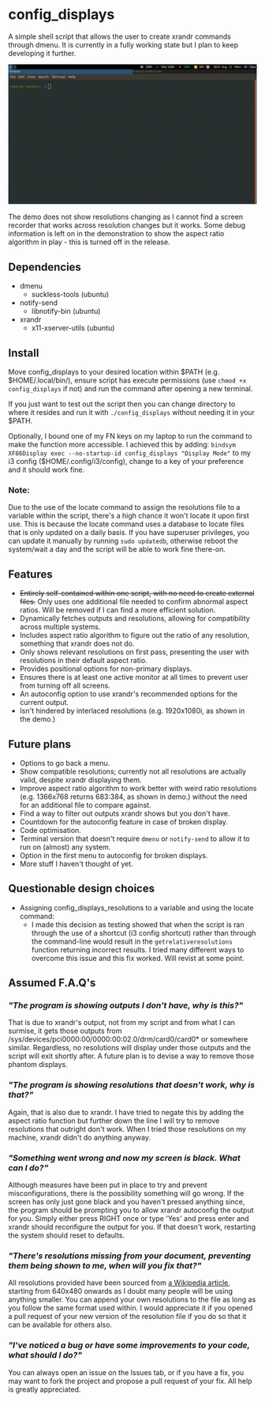 # config\_displays

A simple shell script that allows the user to create xrandr commands through dmenu.
It is currently in a fully working state but I plan to keep developing it further.

![Demo](https://raw.githubusercontent.com/WhaleJ84/readme_media/main/config_displays_demo.gif)

The demo does not show resolutions changing as I cannot find a screen recorder that works across resolution changes but it works. Some debug information is left on in the demonstration to show the aspect ratio algorithm in play - this is turned off in the release.

## Dependencies

- dmenu
    - suckless-tools (ubuntu)
- notify-send
    - libnotify-bin (ubuntu)
- xrandr
    - x11-xserver-utils (ubuntu)

## Install

Move config\_displays to your desired location within $PATH (e.g. $HOME/.local/bin/), ensure script has execute permissions (use `chmod +x config_displays` if not) and run the command after opening a new terminal.

If you just want to test out the script then you can change directory to where it resides and run it with `./config_displays` without needing it in your $PATH.

Optionally, I bound one of my FN keys on my laptop to run the command to make the function more accessible. I achieved this by adding:
`bindsym XF86Display exec --no-startup-id config_displays "Display Mode"` to my i3 config ($HOME/.config/i3/config), change to a key of your preference and it should work fine.

### Note:

Due to the use of the locate command to assign the resolutions file to a variable within the script, there's a high chance it won't locate it upon first use. This is because the locate command uses a database to locate files that is only updated on a daily basis.
If you have superuser privileges, you can update it manually by running `sudo updatedb`, otherwise reboot the system/wait a day and the script will be able to work fine there-on.

## Features

- ~~Entirely self-contained within one script, with no need to create external files.~~ Only uses one additional file needed to confirm abnormal aspect ratios. Will be removed if I can find a more efficient solution. 
- Dynamically fetches outputs and resolutions, allowing for compatibility across multiple systems.
- Includes aspect ratio algorithm to figure out the ratio of any resolution, something that xrandr does not do.
- Only shows relevant resolutions on first pass, presenting the user with resolutions in their default aspect ratio.
- Provides positional options for non-primary displays.
- Ensures there is at least one active monitor at all times to prevent user from turning off all screens.
- An autoconfig option to use xrandr's recommended options for the current output.
- Isn't hindered by interlaced resolutions (e.g. 1920x1080i, as shown in the demo.) 

## Future plans

- Options to go back a menu.
- Show compatible resolutions; currently not all resolutions are actually valid, despite xrandr displaying them.
- Improve aspect ratio algorithm to work better with weird ratio resolutions (e.g. 1366x768 returns 683:384, as shown in demo.) without the need for an additional file to compare against.
- Find a way to filter out outputs xrandr shows but you don't have.
- Countdown for the autoconfig feature in case of broken display.
- Code optimisation.
- Terminal version that doesn't require `dmenu` or `notify-send` to allow it to run on (almost) any system.
- Option in the first menu to autoconfig for broken displays.
- More stuff I haven't thought of yet.

## Questionable design choices

- Assigning config\_displays\_resolutions to a variable and using the locate command:
    - I made this decision as testing showed that when the script is ran through the use of a shortcut (i3 config shortcut) rather than through the command-line would result in the `getrelativeresolutions` function returning incorrect results.
I tried many different ways to overcome this issue and this fix worked.
Will revist at some point.

## Assumed F.A.Q's

### *"The program is showing outputs I don't have, why is this?"*

That is due to xrandr's output, not from my script and from what I can surmise, it gets those outputs from /sys/devices/pci0000:00/0000:00:02.0/drm/card0/card0\* or somewhere similar. Regardless, no resolutions will display under those outputs and the script will exit shortly after. A future plan is to devise a way to remove those phantom displays.

### *"The program is showing resolutions that doesn't work, why is that?"*

Again, that is also due to xrandr. I have tried to negate this by adding the aspect ratio function but further down the line I will try to remove resolutions that outright don't work. When I tried those resolutions on my machine, xrandr didn't do anything anyway.

### *"Something went wrong and now my screen is black. What can I do?"*

Although measures have been put in place to try and prevent misconfigurations, there is the possibility something will go wrong.
If the screen has only just gone black and you haven't pressed anything since, the program should be prompting you to allow xrandr autoconfig the output for you.
Simply either press RIGHT once or type 'Yes' and press enter and xrandr should reconfigure the output for you.
If that doesn't work, restarting the system should reset to defaults.

### *"There's resolutions missing from your document, preventing them being shown to me, when will you fix that?"*

All resolutions provided have been sourced from [a Wikipedia article](https://en.wikipedia.org/wiki/List_of_common_resolutions), starting from 640x480 onwards as I doubt many people will be using anything smaller. You can append your own resolutions to the file as long as you follow the same format used within. I would appreciate it if you opened a pull request of your new version of the resolution file if you do so that it can be available for others also.

### *"I've noticed a bug or have some improvements to your code, what should I do?"*

You can always open an issue on the Issues tab, or if you have a fix, you may want to fork the project and propose a pull request of your fix.
All help is greatly appreciated.
